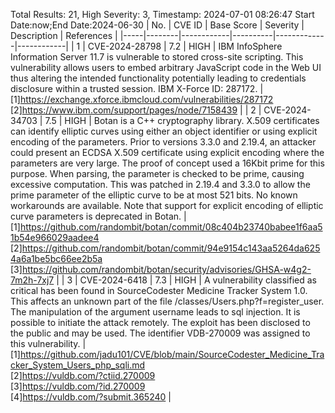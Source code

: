 Total Results: 21, High Severity: 3, Timestamp: 2024-07-01 08:26:47
Start Date:now;End Date:2024-06-30
| No. | CVE ID | Base Score | Severity | Description | References |
|-----|--------|------------|----------|-------------|------------|
| 1 | CVE-2024-28798 | 7.2  | HIGH | IBM InfoSphere Information Server 11.7 is vulnerable to stored cross-site scripting. This vulnerability allows users to embed arbitrary JavaScript code in the Web UI thus altering the intended functionality potentially leading to credentials disclosure within a trusted session.  IBM X-Force ID:  287172. | [1]https://exchange.xforce.ibmcloud.com/vulnerabilities/287172<br>[2]https://www.ibm.com/support/pages/node/7158439 |
| 2 | CVE-2024-34703 | 7.5  | HIGH | Botan is a C++ cryptography library. X.509 certificates can identify elliptic curves using either an object identifier or using explicit encoding of the parameters. Prior to versions 3.3.0 and 2.19.4, an attacker could present an ECDSA X.509 certificate using explicit encoding where the parameters are very large. The proof of concept used a 16Kbit prime for this purpose. When parsing, the parameter is checked to be prime, causing excessive computation. This was patched in 2.19.4 and 3.3.0 to allow the prime parameter of the elliptic curve to be at most 521 bits. No known workarounds are available. Note that support for explicit encoding of elliptic curve parameters is deprecated in Botan. | [1]https://github.com/randombit/botan/commit/08c404b23740babee1f6aa51b54e966029aadee4<br>[2]https://github.com/randombit/botan/commit/94e9154c143aa5264da6254a6a1be5bc66ee2b5a<br>[3]https://github.com/randombit/botan/security/advisories/GHSA-w4g2-7m2h-7xj7 |
| 3 | CVE-2024-6418 | 7.3  | HIGH | A vulnerability classified as critical has been found in SourceCodester Medicine Tracker System 1.0. This affects an unknown part of the file /classes/Users.php?f=register_user. The manipulation of the argument username leads to sql injection. It is possible to initiate the attack remotely. The exploit has been disclosed to the public and may be used. The identifier VDB-270009 was assigned to this vulnerability. | [1]https://github.com/jadu101/CVE/blob/main/SourceCodester_Medicine_Tracker_System_Users_php_sqli.md<br>[2]https://vuldb.com/?ctiid.270009<br>[3]https://vuldb.com/?id.270009<br>[4]https://vuldb.com/?submit.365240 |
